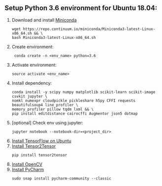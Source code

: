## Setup Python 3.6 environment for Ubuntu 18.04:
1. Download and install [Miniconda](https://conda.io/miniconda.html)
    ```
    wget https://repo.continuum.io/miniconda/Miniconda3-latest-Linux-x86_64.sh && \
    bash Miniconda3-latest-Linux-x86_64.sh
    ```
1. Create environment:
    ```
     conda create -n <env_name> python=3.6
    ```
1. Activate environment:
    ```
    source activate <env_name>
    ```
1. Install dependency:
    ```
    conda install -y scipy numpy matplotlib scikit-learn scikit-image csvkit jupyter \
    nomkl numexpr cloudpickle pickleshare h5py CFFI requests beautifulsoup4 line_profiler \
    memory_profiler pillow tqdm lxml && \
    pip install editdistance cairocffi Augmentor json5 dotmap
    ```
1. [optional] Check env using jupyter:
    ```
    jupyter notebook --notebook-dir=<project_dir>
    ```
1. [Install TensorFlow on Ubuntu](https://www.tensorflow.org/install/install_linux#InstallingAnaconda)
1. [Install Tensor2Tensor](https://github.com/tensorflow/tensor2tensor#installation)
    ```
    pip install tensor2tensor
    ```
1. [Install OpenCV](setup_opencv_for_ubuntu.md)
1. [Install PyCharm](https://www.jetbrains.com/pycharm/download/#section=linux)
    ```
    sudo snap install pycharm-community --classic
    ```
